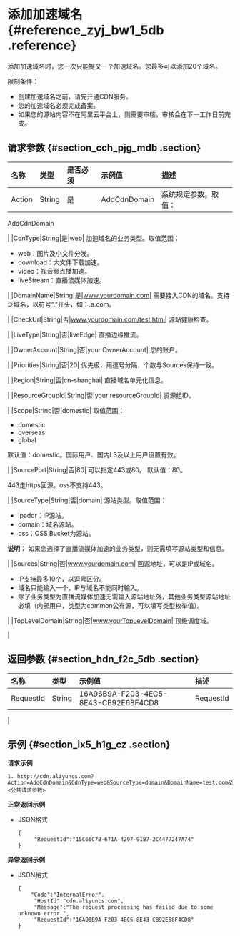 # 添加加速域名 {#reference_zyj_bw1_5db .reference}

添加加速域名时，您一次只能提交一个加速域名。您最多可以添加20个域名。

限制条件：

-   创建加速域名之前，请先开通CDN服务。
-   您的加速域名必须完成备案。
-   如果您的源站内容不在阿里云平台上，则需要审核。审核会在下一工作日前完成。

## 请求参数 {#section_cch_pjg_mdb .section}

|名称|类型|是否必须|示例值|描述|
|:-|:-|:---|:--|:-|
|Action|String|是|AddCdnDomain| 系统规定参数。取值：

 AddCdnDomain

 |
|CdnType|String|是|web| 加速域名的业务类型。取值范围：

-   web：图片及小文件分发。
-   download：大文件下载加速。
-   video：视音频点播加速。
-   liveStream：直播流媒体加速。

 |
|DomainName|String|是|www.yourdomain.com| 需要接入CDN的域名。支持泛域名，以符号“.”开头，如：.a.com。

 |
|CheckUrl|String|否|www.yourdomain.com/test.html| 源站健康检查。

 |
|LiveType|String|否|liveEdge| 直播边缘推流。

 |
|OwnerAccount|String|否|your OwnerAccount| 您的账户。

 |
|Priorities|String|否|20| 优先级，用逗号分隔，个数与Sources保持一致。

 |
|Region|String|否|cn-shanghai| 直播域名单元化信息。

 |
|ResourceGroupId|String|否|your resourceGroupId| 资源组ID。

 |
|Scope|String|否|domestic| 取值范围：

-   domestic
-   overseas
-   global

默认值：domestic。国际用户、国内L3及以上用户设置有效。

 |
|SourcePort|String|否|80| 可以指定443或80。 默认值：80。

 443走https回源。oss不支持443。

 |
|SourceType|String|否|domain| 源站类型。取值范围：

-   ipaddr：IP源站。
-   domain：域名源站。
-   oss：OSS Bucket为源站。

**说明：** 如果您选择了直播流媒体加速的业务类型，则无需填写源站类型和信息。

 |
|Sources|String|否|www.yourdomain.com| 回源地址，可以是IP或域名。

 -   IP支持最多10个，以逗号区分。
-   域名只能输入一个，IP与域名不能同时输入。
-   除了业务类型为直播流媒体加速无需输入源站地址外，其他业务类型源站地址必填（内部用户，类型为common公有源，可以填写类型枚举值）。

 |
|TopLevelDomain|String|否|www.yourTopLevelDomain| 顶级调度域。

 |

## 返回参数 {#section_hdn_f2c_5db .section}

|名称|类型|示例值|描述|
|:-|:-|:--|:-|
|RequestId|String|16A96B9A-F203-4EC5-8E43-CB92E68F4CD8| RequestId

 |

## 示例 {#section_ix5_h1g_cz .section}

**请求示例**

``` {#createVPCpub}
1. http://cdn.aliyuncs.com?Action=AddCdnDomain&CdnType=web&SourceType=domain&DomainName=test.com&Sources=test.com&<公共请求参数>
```

**正常返回示例**

-   JSON格式

    ```
    { 
         "RequestId":"15C66C7B-671A-4297-9187-2C4477247A74"
    }
    ```


**异常返回示例**

-   JSON格式

    ```
    { 
        "Code":"InternalError", 
         "HostId":"cdn.aliyuncs.com", 
         "Message":"The request processing has failed due to some unknown error.",
         "RequestId":"16A96B9A-F203-4EC5-8E43-CB92E68F4CD8"
    }
    ```


